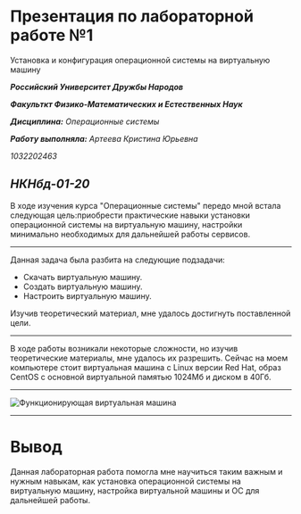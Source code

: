 
# Презентация по лабораторной работе №1
Установка и конфигурация операционной системы на виртуальную машину

***Российский Университет Дружбы Народов***

***Факульткт Физико-Математических и Естественных Наук***

 ***Дисциплина:*** *Операционные системы*

 ***Работу выполняла:*** *Артеева Кристина Юрьевна*

 *1032202463*

 *НКНбд-01-20*
 ---

В ходе изучения курса "Операционные системы" передо мной встала следующая цель:приобрести практические навыки установки операционной системы на виртуальную машину, настройки минимально необходимых для
дальнейшей работы сервисов.

 ---
 Данная задача была разбита на следующие подзадачи:
- Скачать виртуальную машину.
- Создать виртуальную машину.
- Настроить виртуальную машину.

 Изучив теоретический материал, мне удалось достигнуть поставленной цели.

 ---

 В ходе работы возникали некоторые сложности, но изучив теоретические материалы, мне удалось их разрешить.
 Сейчас на моем компьютере стоит виртуальная машина с Linux версии Red Hat, образ CentOS c основной виртуальной памятью 1024Мб и диском в 40Гб.

 ---

 ![Функционирующая виртуальная машина](1.20.png)

 ---

 # Вывод
 Данная лабораторная работа помогла мне научиться таким важным и нужным навыкам, как установка операционной системы на виртуальную машину, настройка виртуальной машины и ОС для дальнейшей работы.
